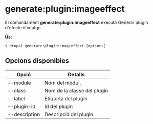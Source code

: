 # generate:plugin:imageeffect
El comandament **generate:plugin:imageeffect** executa Generar plugin d'efecte d'imatge.

**Ús:**
```
$ drupal generate:plugin:imageeffect [options] 
```

## Opcions disponibles
Opció | Detalls
-------|-------------
--module | Nom del mòdul.
--class | Nom de la classe del plugin
--label | Etiqueta del plugin
--plugin-id | Id del plugin
--description | Descripció del plugin
